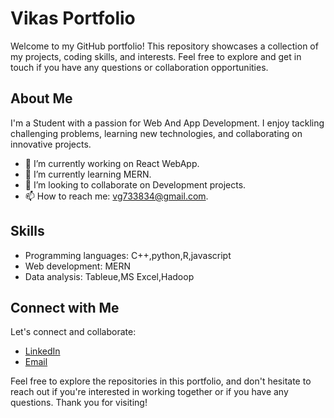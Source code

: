 # Vikas Portfolio

Welcome to my GitHub portfolio! This repository showcases a collection of my projects, coding skills, and interests. Feel free to explore and get in touch if you have any questions or collaboration opportunities.

## About Me

I'm a Student with a passion for Web And App Development. I enjoy tackling challenging problems, learning new technologies, and collaborating on innovative projects.

- 🔭 I’m currently working on React WebApp.
- 🌱 I’m currently learning MERN.
- 👯 I’m looking to collaborate on Development projects.
- 📫 How to reach me: vg733834@gmail.com.


## Skills

- Programming languages: C++,python,R,javascript
- Web development: MERN
- Data analysis: Tableue,MS Excel,Hadoop


## Connect with Me

Let's connect and collaborate:

- [LinkedIn](https://www.linkedin.com/in/vikas-gupta12/)
- [Email](vg733834@gmail.com)

Feel free to explore the repositories in this portfolio, and don't hesitate to reach out if you're interested in working together or if you have any questions. Thank you for visiting!

